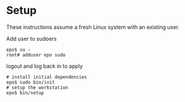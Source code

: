 # Setup

These instructions assume a fresh Linux system with an existing user.

Add user to sudoers
```
epo$ su -
root# adduser epo sudo
```
logout and log back in to apply

```
# install initial dependencies
epo$ sudo bin/init
# setup the workstation
epo$ bin/setup
```

